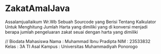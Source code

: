 # ZakatAmalJava
Assalamjuallaikum Wr.Wb
Sebuah Sourcode yang Berisi Tentang Kalkulator Untuk Menghitung Jumlah Harta yang dimiliki yang di konversi menjadi berapa jumlah pengeluaran zakat seuai dengan harta yang dimiliki

// Biodata Mahasiswa
Nama : Muhammad Ibnu Pradipta
NIM : 23533832
Kelas : 3A TI
Asal Kampus : Universitas Muhammadiyah Ponorogo

